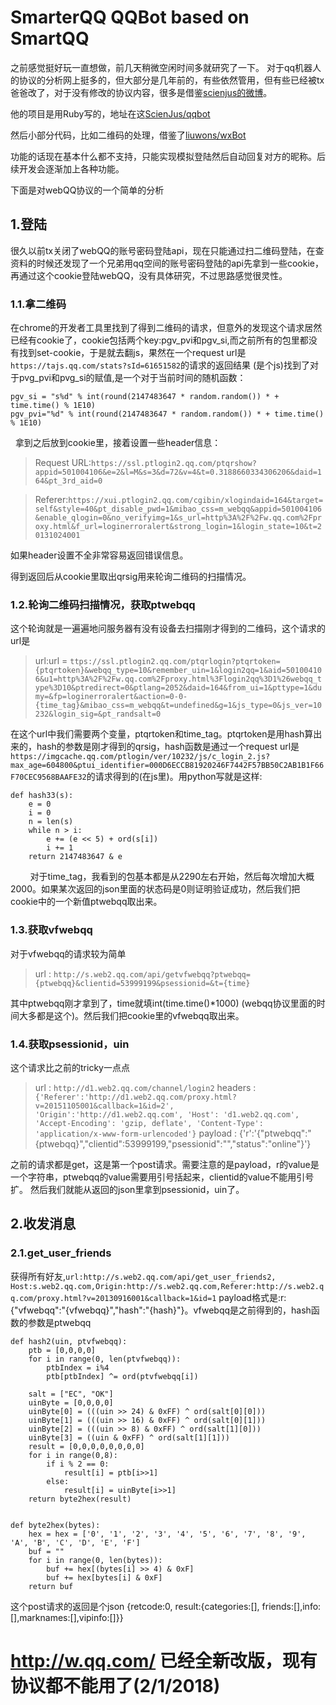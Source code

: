 # SmarterQQ QQBot based on SmartQQ

之前感觉挺好玩一直想做，前几天稍微空闲时间多就研究了一下。
对于qq机器人的协议的分析网上挺多的，但大部分是几年前的，有些依然管用，但有些已经被tx爸爸改了，对于没有修改的协议内容，很多是借鉴[scienjus的微博](http://www.scienjus.com/webqq-analysis-1/)。

他的项目是用Ruby写的，地址在这[ScienJus/qqbot](https://github.com/ScienJus/qqbot)

然后小部分代码，比如二维码的处理，借鉴了[liuwons/wxBot](https://github.com/liuwons/wxBot)

功能的话现在基本什么都不支持，只能实现模拟登陆然后自动回复对方的昵称。后续开发会逐渐加上各种功能。

下面是对webQQ协议的一个简单的分析

## 1.登陆
很久以前tx关闭了webQQ的账号密码登陆api，现在只能通过扫二维码登陆，在查资料的时候还发现了一个兄弟用qq空间的账号密码登陆的api先拿到一些cookie，再通过这个cookie登陆webQQ，没有具体研究，不过思路感觉很灵性。

### 1.1.拿二维码
在chrome的开发者工具里找到了得到二维码的请求，但意外的发现这个请求居然已经有cookie了，cookie包括两个key:pgv_pvi和pgv_si,而之前所有的包里都没有找到set-cookie，于是就去翻js，果然在一个request url是`https://tajs.qq.com/stats?sId=61651582`的请求的返回结果 \(是个js\)找到了对于pvg_pvi和pvg_si的赋值,是一个对于当前时间的随机函数：

    pgv_si = "s%d" % int(round(2147483647 * random.random()) * + time.time() % 1E10)
    pgv_pvi="%d" % int(round(2147483647 * random.random()) * + time.time() % 1E10)
  
拿到之后放到cookie里，接着设置一些header信息：

>Request URL:`https://ssl.ptlogin2.qq.com/ptqrshow?appid=501004106&e=2&l=M&s=3&d=72&v=4&t=0.3188660334306206&daid=164&pt_3rd_aid=0`

>Referer:`https://xui.ptlogin2.qq.com/cgibin/xlogindaid=164&target=self&style=40&pt_disable_pwd=1&mibao_css=m_webqq&appid=501004106&enable_qlogin=0&no_verifyimg=1&s_url=http%3A%2F%2Fw.qq.com%2Fproxy.html&f_url=loginerroralert&strong_login=1&login_state=10&t=20131024001`

如果header设置不全非常容易返回错误信息。 

得到返回后从cookie里取出qrsig用来轮询二维码的扫描情况。

### 1.2.轮询二维码扫描情况，获取ptwebqq

这个轮询就是一遍遍地问服务器有没有设备去扫描刚才得到的二维码，这个请求的url是
> url:url = `ttps://ssl.ptlogin2.qq.com/ptqrlogin?ptqrtoken={ptqrtoken}&webqq_type=10&remember_uin=1&login2qq=1&aid=501004106&u1=http%3A%2F%2Fw.qq.com%2Fproxy.html%3Flogin2qq%3D1%26webqq_type%3D10&ptredirect=0&ptlang=2052&daid=164&from_ui=1&pttype=1&dumy=&fp=loginerroralert&action=0-0-{time_tag}&mibao_css=m_webqq&t=undefined&g=1&js_type=0&js_ver=10232&login_sig=&pt_randsalt=0`

在这个url中我们需要两个变量，ptqrtoken和time_tag。ptqrtoken是用hash算出来的，hash的参数是刚才得到的qrsig，hash函数是通过一个request url是`https://imgcache.qq.com/ptlogin/ver/10232/js/c_login_2.js?max_age=604800&ptui_identifier=000D6ECCB81920246F7442F57BB50C2AB1B1F66F70CEC9568BAAFE32`的请求得到的\(在js里\)。用python写就是这样:

    def hash33(s):
        e = 0
        i = 0
        n = len(s)
        while n > i:
            e += (e << 5) + ord(s[i])
            i += 1
        return 2147483647 & e
        
对于time_tag，我看到的包基本都是从2290左右开始，然后每次增加大概2000。如果某次返回的json里面的状态码是0则证明验证成功，然后我们把cookie中的一个新值ptwebqq取出来。

### 1.3.获取vfwebqq

对于vfwebqq的请求较为简单
>url : `http://s.web2.qq.com/api/getvfwebqq?ptwebqq={ptwebqq}&clientid=53999199&psessionid=&t={time}`

其中ptwebqq刚才拿到了，time就填int(time.time()\*1000) \(webqq协议里面的时间大多都是这个\)。然后我们把cookie里的vfwebqq取出来。

### 1.4.获取psessionid，uin

这个请求比之前的tricky一点点

>url : `http://d1.web2.qq.com/channel/login2`
>headers :`{'Referer':'http://d1.web2.qq.com/proxy.html?v=20151105001&callback=1&id=2',
           'Origin':'http://d1.web2.qq.com',
           'Host': 'd1.web2.qq.com',
           'Accept-Encoding': 'gzip, deflate',
           'Content-Type': 'application/x-www-form-urlencoded'}`
>payload : {'r':'{"ptwebqq":"{ptwebqq}","clientid":53999199,"psessionid":"","status":"online"}'}

之前的请求都是get，这是第一个post请求。需要注意的是payload，r的value是一个字符串，ptwebqq的value需要用引号括起来，clientid的value不能用引号扩。
然后我们就能从返回的json里拿到psessionid，uin了。


## 2.收发消息

### 2.1.get_user_friends

获得所有好友,`url:http://s.web2.qq.com/api/get_user_friends2, Host:s.web2.qq.com,Origin:http://s.web2.qq.com,Referer:http://s.web2.qq.com/proxy.html?v=20130916001&callback=1&id=1`
payload格式是:r:{"vfwebqq":"{vfwebqq}","hash":"{hash}"}。vfwebqq是之前得到的，hash函数的参数是ptwebqq

    def hash2(uin, ptvfwebqq):
        ptb = [0,0,0,0]
        for i in range(0, len(ptvfwebqq)):
            ptbIndex = i%4
            ptb[ptbIndex] ^= ord(ptvfwebqq[i])

        salt = ["EC", "OK"]
        uinByte = [0,0,0,0]
        uinByte[0] = (((uin >> 24) & 0xFF) ^ ord(salt[0][0]))
        uinByte[1] = (((uin >> 16) & 0xFF) ^ ord(salt[0][1]))
        uinByte[2] = (((uin >> 8) & 0xFF) ^ ord(salt[1][0]))
        uinByte[3] = ((uin & 0xFF) ^ ord(salt[1][1]))
        result = [0,0,0,0,0,0,0,0]
        for i in range(0,8):
            if i % 2 == 0:
                result[i] = ptb[i>>1]
            else:
                result[i] = uinByte[i>>1]
        return byte2hex(result)


    def byte2hex(bytes):
        hex = hex = ['0', '1', '2', '3', '4', '5', '6', '7', '8', '9', 'A', 'B', 'C', 'D', 'E', 'F']
        buf = ""
        for i in range(0, len(bytes)):
            buf += hex[(bytes[i] >> 4) & 0xF]
            buf += hex[bytes[i] & 0xF]
        return buf

这个post请求的返回是个json
{retcode:0,
result:{categories:[], friends:[],info:[],marknames:[],vipinfo:[]}}


# http://w.qq.com/ 已经全新改版，现有协议都不能用了(2/1/2018)

